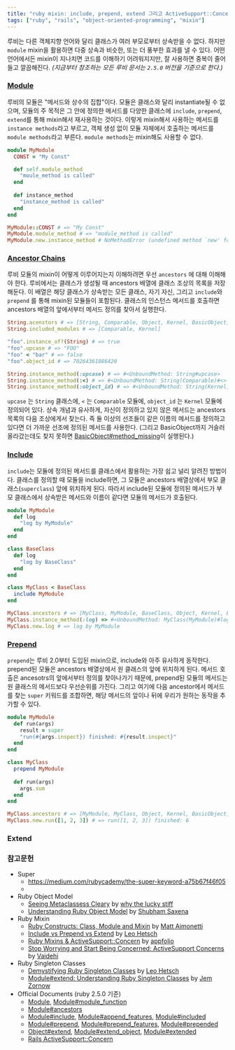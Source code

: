 ```yaml
---
title: "ruby mixin: include, prepend, extend 그리고 ActiveSupport::Concern"
tags: ["ruby", "rails", "object-oriented-programming", "mixin"]
---
```


루비는 다른 객체지향 언어와 달리 클래스가 여러 부모로부터 상속받을 수 없다. 하지만 `module` mixin을 활용하면 다중 상속과 비슷한, 또는 더 풍부한 효과를 낼 수 있다. 어떤 언어에서든 mixin이 지나치면 코드를 이해하기 어려워지지만, 잘 사용하면 중복이 줄어들고 깔끔해진다. *(지금부터 참조하는 모든 루비 문서는 `2.5.0` 버전을 기준으로 한다.)*

### [Module](https://ruby-doc.org/core-2.5.0/Module.html) ###

루비의 모듈은 "메서드와 상수의 집합"이다. 모듈은 클래스와 달리 instantiate될 수 없으며, 모듈의 주 목적은 그 안에 정의한 메서드를 다양한 클래스에 `include`, `prepend`, `extend`를 통해 mixin해서 재사용하는 것이다. 이렇게 mixin해서 사용하는 메서드를 `instance methods`라고 부르고, 객체 생성 없이 모듈 자체에서 호출하는 메서드를 `module methods`라고 부른다. `module methods`는 mixin해도 사용할 수 없다.

```ruby
module MyModule
  CONST = "My Const"

  def self.module_method
    "moule_method is called"
  end
  
  def instance_method
    "instance_method is called"
  end
end

MyModule::CONST # => "My Const" 
MyModule.module_method # => "module_method is called"
MyModule.new.instance_method # NoMethodError (undefined method `new' for MyModule:Module)
```

### [Ancestor Chains](https://ruby-doc.org/core-2.5.1/Module.html#method-i-ancestors) ###

루비 모듈의 mixin이 어떻게 이루어지는지 이해하려면 우선 `ancestors` 에 대해 이해해야 한다. 루비에서는 클래스가 생성될 때 ancestors 배열에 클래스 조상의 목록을 저장해둔다. 이 배열은 해당 클래스가 상속받는 모든 클래스, 자기 자신, 그리고 `include`와 `prepend` 를 통해 mixin된 모듈들이 포함된다. 클래스의 인스턴스 메서드를 호출하면 ancestors 배열의 앞에서부터 메서드 정의를 찾아서 실행한다. 

```ruby
String.acenstors # => [String, Comparable, Object, Kernel, BasicObject]
String.included_modules # => [Comparable, Kernel]

"foo".instance_of?(String) # => true
"foo".upcase # => "FOO"
"foo" < "bar" # => false
"foo".object_id # => 70264361086420

String.instance_method(:upcase) # => #<UnboundMethod: String#upcase>
String.instance_method(:<) # => #<UnboundMethod: String(Comparable)#<>
String.instance_method(:object_id) # => #<UnboundMethod: String(Kernel)#object_id>
```

`upcase` 는 `String` 클래스에, `<` 는 `Comparable` 모듈에, `object_id` 는 `Kernel` 모듈에 정의되어 있다. 상속 개념과 유사하게, 자신이 정의하고 있지 않은 메서드는 ancestors 목록의 다음 조상에게서 찾는다. 즉 둘 이상의 선조들이 같은 이름의 메서드를 정의하고 있다면 더 가까운 선조에 정의된 메서드를 사용한다. (그리고 BasicObject까지 거슬러 올라갔는데도 찾지 못하면 [BasicObject#method_missing](https://ruby-doc.org/core-2.5.0/BasicObject.html#method-i-method_missing)이 실행된다.)

### [Include](https://ruby-doc.org/core-2.5.0/Module.html#method-i-include)  ###

`include`는 모듈에 정의된 메서드를 클래스에서 활용하는 가장 쉽고 널리 알려진 방법이다. 클래스를 정의할 때 모듈을 include하면, 그 모듈은 ancestors 배열상에서 부모 클래스(`superclass`) 앞에 위치하게 된다. 따라서 include된 모듈에 정의된 메서드가 부모 클래스에서 상속받은 메서드와 이름이 같다면 모듈의 메서드가 호출된다.

```ruby
module MyModule
  def log
    "log by MyModule"
  end
end

class BaseClass
  def log
    "log by BaseClass"
  end
end

class MyClass < BaseClass
  include MyModule
end

MyClass.ancestors # => [MyClass, MyModule, BaseClass, Object, Kernel, BasicObject]
MyClass.instance_method(:log) => #<UnboundMethod: MyClass(MyModule)#log>
MyClass.new.log # => log by MyModule
```

### [Prepend](https://ruby-doc.org/core-2.5.0/Module.html#method-i-prepend) ###

`prepend`는 루비 2.0부터 도입된 mixin으로, include와 아주 유사하게 동작한다. prepend된 모듈은 ancestors 배열상에서 원 클래스의 앞에 위치하게 된다. 메서드 호출은 ancesotrs의 앞에서부터 정의를 찾아나가기 때문에, prepend된 모듈의 메서드는 원 클래스의 메서드보다 우선순위를 가진다. 그리고 여기에 다음 ancestor에서 메서드를 찾는 `super` 키워드를 조합하면, 해당 메서드의 앞이나 뒤에 우리가 원하는 동작을 추가할 수 있다.

```ruby
module MyModule
  def run(args)
    result = super
    "run(#{args.inspect}) finished: #{result.inspect}"
  end
end

class MyClass
  prepend MyModule
  
  def run(args)
    args.sum
  end
end

MyClass.ancestors # => [MyModule, MyClass, Object, Kernel, BasicObject]
MyClass.new.run([1, 2, 3]) # => run([1, 2, 3]) finished: 6
```

### Extend ###



### 참고문헌 ###

- Super
  - https://medium.com/rubycademy/the-super-keyword-a75b67f46f05
  - 
- Ruby Object Model
  - [Seeing Metaclassess Cleary](http://ruby-metaprogramming.rubylearning.com/html/seeingMetaclassesClearly.html) by [why the lucky stiff](https://whytheluckystiff.net/about/)
  - [Understanding Ruby Object Model](https://medium.com/@shubham7/understanding-the-ruby-object-model-685136dd64d9) by [Shubham Saxena](https://medium.com/@shubham7)
- Ruby Mixin
  - [Ruby Constructs: Class, Module and Mixin](https://matt.aimonetti.net/posts/2012/07/30/ruby-class-module-mixins/) by [Matt Aimonetti](https://twitter.com/mattetti)
  - [Include vs Prepend vs Extend](http://leohetsch.com/include-vs-prepend-vs-extend/) by [Leo Hetsch](https://twitter.com/leo_hetsch)
  - [Ruby Mixins & ActiveSupport::Concern](http://engineering.appfolio.com/2013/06/17/ruby-mixins-activesupportconcern/) by [appfolio](https://twitter.com/appfolioeng)
  - [Stop Worrying and Start Being Concerned: ActiveSupport Concerns](http://vaidehijoshi.github.io/blog/2015/10/13/stop-worrying-and-start-being-concerned-activesupport-concerns/) by [Vaidehi](http://www.twitter.com/vaidehijoshi)
- Ruby Singleton Classes
  - [Demystifying Ruby Singleton Classes](http://leohetsch.com/demystifying-ruby-singleton-classes/) by [Leo Hetsch](https://twitter.com/leo_hetsch)
  - [Module#extend: Understanding Ruby Singleton Classes](https://medium.com/@jeremy_96642/module-extend-understanding-ruby-singleton-classes-9dea718c80f2) by [Jem Zornow](https://medium.com/@jeremy_96642)
- Official Documents (ruby 2.5.0 기준)
  - [Module](https://ruby-doc.org/core-2.5.0/Module.html), [Module#module_function](https://ruby-doc.org/core-2.5.0/Module.html#method-i-module_function)
  - [Module#ancestors](https://ruby-doc.org/core-2.5.0/Module.html#method-i-ancestors)
  - [Module#include](https://ruby-doc.org/core-2.5.0/Module.html#method-i-include), [Module#append_features](https://ruby-doc.org/core-2.5.0/Module.html#method-i-append_features), [Module#included](https://ruby-doc.org/core-2.5.0/Module.html#method-i-included)
  - [Module#prepend](https://ruby-doc.org/core-2.5.0/Module.html#method-i-prepend), [Module#prepend_features](https://ruby-doc.org/core-2.5.0/Module.html#method-i-prepend_features), [Module#prepended](https://ruby-doc.org/core-2.5.0/Module.html#method-i-prepended)
  - [Object#extend](https://ruby-doc.org/core-2.5.0/Object.html#method-i-extend), [Module#extend_object](https://ruby-doc.org/core-2.5.0/Module.html#method-i-extend_object), [Module#extended](https://ruby-doc.org/core-2.5.0/Module.html#method-i-extended)
  - [Rails ActiveSupport::Concern](https://api.rubyonrails.org/classes/ActiveSupport/Concern.html)
